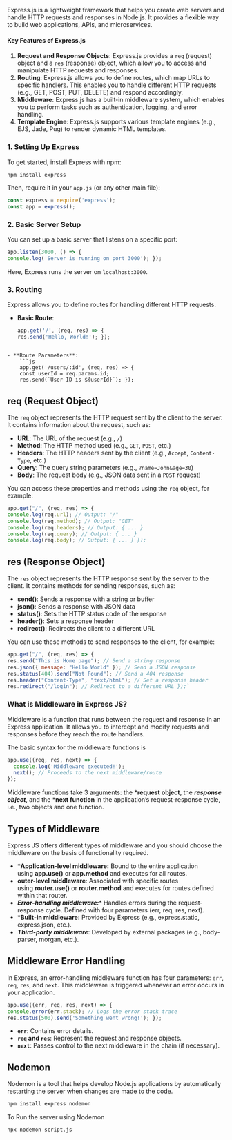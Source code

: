 Express.js is a lightweight framework that helps you create web servers and handle HTTP requests and responses in Node.js. It provides a flexible way to build web applications, APIs, and microservices.
#### Key Features of Express.js

1. **Request and Response Objects**: Express.js provides a `req` (request) object and a `res` (response) object, which allow you to access and manipulate HTTP requests and responses.
2. **Routing**: Express.js allows you to define routes, which map URLs to specific handlers. This enables you to handle different HTTP requests (e.g., GET, POST, PUT, DELETE) and respond accordingly.
3. **Middleware**: Express.js has a built-in middleware system, which enables you to perform tasks such as authentication, logging, and error handling.
4. **Template Engine**: Express.js supports various template engines (e.g., EJS, Jade, Pug) to render dynamic HTML templates.
### 1. **Setting Up Express**

To get started, install Express with npm:
```cmd
npm install express
```


Then, require it in your `app.js` (or any other main file):
```js
const express = require('express'); 
const app = express();
```

### 2. **Basic Server Setup**

You can set up a basic server that listens on a specific port:
```js
app.listen(3000, () => {   
console.log('Server is running on port 3000'); });
```


Here, Express runs the server on `localhost:3000`.

### 3. **Routing**

Express allows you to define routes for handling different HTTP requests.

- **Basic Route**:
    ```js
    app.get('/', (req, res) => {   
    res.send('Hello, World!'); });
```
    
- **Route Parameters**:
	```js
	app.get('/users/:id', (req, res) => {   
	const userId = req.params.id;     
	res.send(`User ID is ${userId}`); });
```

## req (Request Object)
The `req` object represents the HTTP request sent by the client to the server. It contains information about the request, such as:

- **URL**: The URL of the request (e.g., `/`)
- **Method**: The HTTP method used (e.g., `GET`, `POST`, etc.)
- **Headers**: The HTTP headers sent by the client (e.g., `Accept`, `Content-Type`, etc.)
- **Query**: The query string parameters (e.g., `?name=John&age=30`)
- **Body**: The request body (e.g., JSON data sent in a `POST` request)

You can access these properties and methods using the `req` object, for example:
```js
app.get("/", (req, res) => {   
console.log(req.url); // Output: "/"
console.log(req.method); // Output: "GET"  
console.log(req.headers); // Output: { ... }  
console.log(req.query); // Output: { ... }  
console.log(req.body); // Output: { ... } });
```


## res (Response Object)
The `res` object represents the HTTP response sent by the server to the client. It contains methods for sending responses, such as:

- **send()**: Sends a response with a string or buffer
- **json()**: Sends a response with JSON data
- **status()**: Sets the HTTP status code of the response
- **header()**: Sets a response header
- **redirect()**: Redirects the client to a different URL

You can use these methods to send responses to the client, for example:
```js
app.get("/", (req, res) => {   
res.send("This is Home page"); // Send a string response  
res.json({ message: "Hello World" }); // Send a JSON response
res.status(404).send("Not Found"); // Send a 404 response
res.header("Content-Type", "text/html"); // Set a response header
res.redirect("/login"); // Redirect to a different URL });`
```

### **What is Middleware in Express JS?**
Middleware is a function that runs between the request and response in an Express application. It allows you to intercept and modify requests and responses before they reach the route handlers.

The basic syntax for the middleware functions is

```js
app.use((req, res, next) => {
  console.log('Middleware executed!');
  next(); // Proceeds to the next middleware/route
});
```
Middleware functions take 3 arguments: the ***request object**, the ***response object***, and the ***next function** in the application’s request-response cycle, i.e., two objects and one function.

## Types of Middleware

Express JS offers different types of middleware and you should choose the middleware on the basis of functionality required.

- ***Application-level middleware:** Bound to the entire application using **app.use()** or **app.method** and executes for all routes.
- **outer-level middleware**: Associated with specific routes using **router.use()** or **router.method** and executes for routes defined within that router.
- ***Error-handling middleware:**** Handles errors during the request-response cycle. Defined with four parameters (err, req, res, next).
- ***Built-in middleware:** Provided by Express (e.g., express.static, express.json, etc.).
- ***Third-party middleware***: Developed by external packages (e.g., body-parser, morgan, etc.).

## Middleware Error Handling

In Express, an error-handling middleware function has four parameters: `err`, `req`, `res`, and `next`. This middleware is triggered whenever an error occurs in your application.

```js
app.use((err, req, res, next) => {   
console.error(err.stack); // Logs the error stack trace  
res.status(500).send('Something went wrong!'); });
```


- **`err`**: Contains error details.
- **`req` and `res`**: Represent the request and response objects.
- **`next`**: Passes control to the next middleware in the chain (if necessary).

## Nodemon
Nodemon is a tool that helps develop Node.js applications by automatically restarting the server when changes are made to the code.
```cmd
npm install express nodemon
```
To Run the server using Nodemon
```cmd
npx nodemon script.js
```

